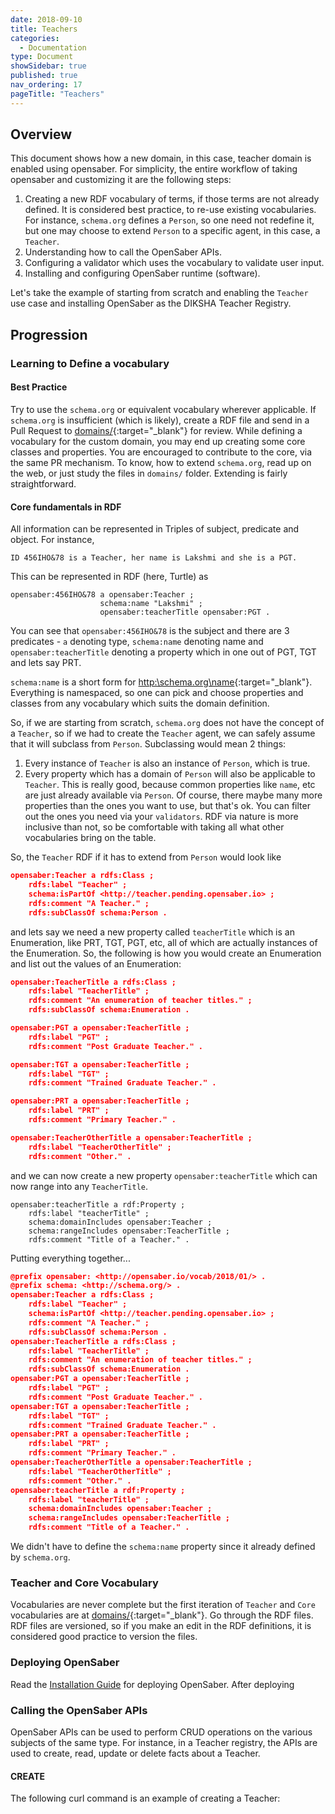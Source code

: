 ```yaml
---
date: 2018-09-10
title: Teachers
categories:
  - Documentation
type: Document
showSidebar: true
published: true
nav_ordering: 17
pageTitle: "Teachers"
---
```

## Overview

This document shows how a new domain, in this case, teacher domain is enabled using opensaber. For simplicity, the entire workflow of taking opensaber and customizing it are the following steps:
1. Creating a new RDF vocabulary of terms, if those terms are not already defined. It is considered best practice, to re-use existing vocabularies. For instance, `schema.org` defines a `Person`, so one need not redefine it, but one may choose to extend `Person` to a specific agent, in this case, a `Teacher`.
2. Understanding how to call the OpenSaber APIs.
3. Configuring a validator which uses the vocabulary to validate user input.
4. Installing and configuring OpenSaber runtime (software).

Let's take the example of starting from scratch and enabling the `Teacher` use case and installing OpenSaber as the DIKSHA Teacher Registry.

## Progression

### Learning to Define a vocabulary
#### Best Practice
Try to use the `schema.org` or equivalent vocabulary wherever applicable. If `schema.org` is insufficient (which is likely), create a RDF file and send in a Pull Request to [domains/](https://github.com/project-sunbird/open-saber/tree/master/domains){:target="_blank"} for review. While defining a vocabulary for the custom domain, you may end up creating some core classes and properties. You are encouraged to contribute to the core, via the same PR mechanism. To know, how to extend `schema.org`, read up on the web, or just study the files in `domains/` folder. Extending is fairly straightforward.
#### Core fundamentals in RDF
All information can be represented in Triples of subject, predicate and object. For instance,
```
ID 456IHO&78 is a Teacher, her name is Lakshmi and she is a PGT.
```
This can be represented in RDF (here, Turtle) as
```
opensaber:456IHO&78 a opensaber:Teacher ;
                    schema:name "Lakshmi" ;
                    opensaber:teacherTitle opensaber:PGT .
```
You can see that `opensaber:456IHO&78` is the subject and there are 3 predicates - `a` denoting type, `schema:name` denoting name and `opensaber:teacherTitle` denoting a property which in one out of PGT, TGT and lets say PRT.

`schema:name` is a short form for [http:\\schema.org\name](http:\\schema.org\name){:target="_blank"}. Everything is namespaced, so one can pick and choose properties and classes from any vocabulary which suits the domain definition. 

So, if we are starting from scratch, `schema.org` does not have the concept of a `Teacher`, so if we had to create the `Teacher` agent, we can safely assume that it will subclass from `Person`. Subclassing would mean 2 things:
1. Every instance of `Teacher` is also an instance of `Person`, which is true.
2. Every property which has a domain of `Person` will also be applicable to `Teacher`. This is really good, because common properties like `name`, etc are just already available via `Person`. Of course, there maybe many more properties than the ones you want to use, but that's ok. You can filter out the ones you need via your `validators`. RDF via nature is more inclusive than not, so be comfortable with taking all what other vocabularies bring on the table.

So, the `Teacher` RDF if it has to extend from `Person` would look like
``` json
opensaber:Teacher a rdfs:Class ;
    rdfs:label "Teacher" ;
    schema:isPartOf <http://teacher.pending.opensaber.io> ;
    rdfs:comment "A Teacher." ;
    rdfs:subClassOf schema:Person .
```
and lets say we need a new property called `teacherTitle` which is an Enumeration, like PRT, TGT, PGT, etc, all of which are actually instances of the Enumeration. So, the following is how you would create an Enumeration and list out the values of an Enumeration:
``` json
opensaber:TeacherTitle a rdfs:Class ;
    rdfs:label "TeacherTitle" ;
    rdfs:comment "An enumeration of teacher titles." ;
    rdfs:subClassOf schema:Enumeration .

opensaber:PGT a opensaber:TeacherTitle ;
    rdfs:label "PGT" ;
    rdfs:comment "Post Graduate Teacher." .

opensaber:TGT a opensaber:TeacherTitle ;
    rdfs:label "TGT" ;
    rdfs:comment "Trained Graduate Teacher." .

opensaber:PRT a opensaber:TeacherTitle ;
    rdfs:label "PRT" ;
    rdfs:comment "Primary Teacher." .

opensaber:TeacherOtherTitle a opensaber:TeacherTitle ;
    rdfs:label "TeacherOtherTitle" ;
    rdfs:comment "Other." .
```
and we can now create a new property `opensaber:teacherTitle` which can now range into any `TeacherTitle`.
```
opensaber:teacherTitle a rdf:Property ;
    rdfs:label "teacherTitle" ;
    schema:domainIncludes opensaber:Teacher ;
    schema:rangeIncludes opensaber:TeacherTitle ;
    rdfs:comment "Title of a Teacher." .
```
Putting everything together...
``` json
@prefix opensaber: <http://opensaber.io/vocab/2018/01/> .
@prefix schema: <http://schema.org/> .
opensaber:Teacher a rdfs:Class ;
    rdfs:label "Teacher" ;
    schema:isPartOf <http://teacher.pending.opensaber.io> ;
    rdfs:comment "A Teacher." ;
    rdfs:subClassOf schema:Person .
opensaber:TeacherTitle a rdfs:Class ;
    rdfs:label "TeacherTitle" ;
    rdfs:comment "An enumeration of teacher titles." ;
    rdfs:subClassOf schema:Enumeration .
opensaber:PGT a opensaber:TeacherTitle ;
    rdfs:label "PGT" ;
    rdfs:comment "Post Graduate Teacher." .
opensaber:TGT a opensaber:TeacherTitle ;
    rdfs:label "TGT" ;
    rdfs:comment "Trained Graduate Teacher." .
opensaber:PRT a opensaber:TeacherTitle ;
    rdfs:label "PRT" ;
    rdfs:comment "Primary Teacher." .
opensaber:TeacherOtherTitle a opensaber:TeacherTitle ;
    rdfs:label "TeacherOtherTitle" ;
    rdfs:comment "Other." .
opensaber:teacherTitle a rdf:Property ;
    rdfs:label "teacherTitle" ;
    schema:domainIncludes opensaber:Teacher ;
    schema:rangeIncludes opensaber:TeacherTitle ;
    rdfs:comment "Title of a Teacher." .
```

We didn't have to define the `schema:name` property since it already defined by `schema.org`.

### Teacher and Core Vocabulary

Vocabularies are never complete but the first iteration of `Teacher` and `Core` vocabularies are at [domains/](https://github.com/project-sunbird/open-saber/tree/master/domains){:target="_blank"}. Go through the RDF files. RDF files are versioned, so if you make an edit in the RDF definitions, it is considered good practice to version the files.

### Deploying OpenSaber

Read the [Installation Guide](/installation.html) for deploying OpenSaber. After deploying

### Calling the OpenSaber APIs

OpenSaber APIs can be used to perform CRUD operations on the various subjects of the same type. For instance, in a Teacher registry, the APIs are used to create, read, update or delete facts about a Teacher.

#### CREATE

The following curl command is an example of creating a Teacher:
```
```
